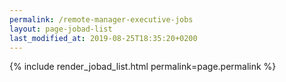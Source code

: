 ```yaml
---
permalink: /remote-manager-executive-jobs
layout: page-jobad-list
last_modified_at: 2019-08-25T18:35:20+0200
---
```

{% include render_jobad_list.html permalink=page.permalink %}
